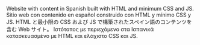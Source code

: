 Website with content in Spanish built with HTML and minimum CSS and JS.
Sitio web con contenido en español construido con HTML y mínimo CSS y JS.
HTML と最小限の CSS および JS で構築されたスペイン語のコンテンツを含む Web サイト。
Ιστότοπος με περιεχόμενο στα Ισπανικά κατασκευασμένο με HTML και ελάχιστο CSS και JS.
